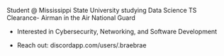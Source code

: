 Student @ Mississippi State University studying Data Science
TS Clearance- Airman in the Air National Guard

- Interested in Cybersecurity, Networking, and Software Development

- Reach out: discordapp.com/users/.braebrae
